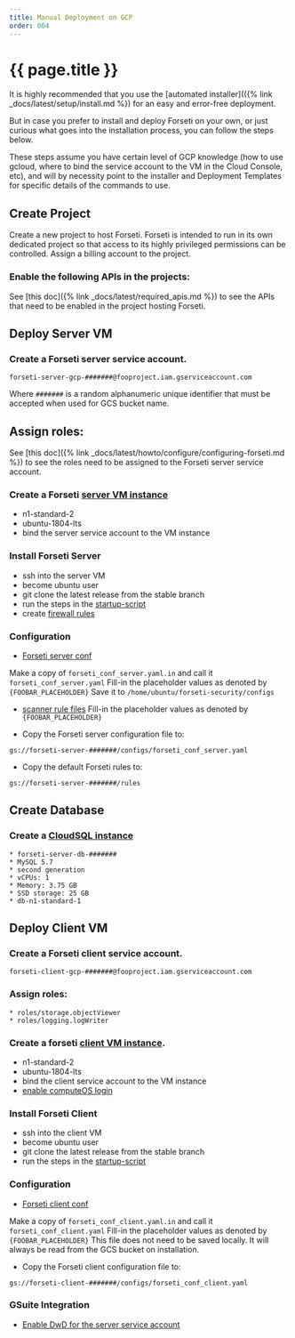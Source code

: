 ```yaml
---
title: Manual Deployment on GCP
order: 004
---
```


# {{ page.title }}

It is highly recommended that you use the [automated installer](({% link _docs/latest/setup/install.md %})
for an easy and error-free deployment.

But in case you prefer to install and deploy Forseti on your own, or just
curious what goes into the installation process, you can follow the steps below.

These steps assume you have certain level of GCP knowledge (how to use gcloud,
where to bind the service account to the VM in the Cloud Console, etc),
and will by necessity point to the installer and Deployment Templates for
specific details of the commands to use.

## Create Project

Create a new project to host Forseti.  Forseti is intended to run in its own
dedicated project so that access to its highly privileged permissions can be
controlled.  Assign a billing account to the project.

### Enable the following APIs in the projects:

See [this doc]({% link _docs/latest/required_apis.md %})
to see the APIs that need to be enabled in the project hosting Forseti.

## Deploy Server VM

### Create a Forseti server service account.
```
forseti-server-gcp-#######@fooproject.iam.gserviceaccount.com
```

Where `#######` is a random alphanumeric unique identifier that must be
accepted when used for GCS bucket name.

## Assign roles:

See [this doc]({% link _docs/latest/howto/configure/configuring-forseti.md %})
to see the roles need to be assigned to the Forseti server service account.

### Create a Forseti [server VM instance](https://github.com/GoogleCloudPlatform/forseti-security/blob/stable/deployment-templates/compute-engine/server/forseti-instance-server.py)
* n1-standard-2
* ubuntu-1804-lts
* bind the server service account to the VM instance

### Install Forseti Server
* ssh into the server VM
* become ubuntu user
* git clone the latest release from the stable branch
* run the steps in the [startup-script](https://github.com/GoogleCloudPlatform/forseti-security/blob/stable/deployment-templates/compute-engine/server/forseti-instance-server.py#L114)
* create [firewall rules](https://github.com/GoogleCloudPlatform/forseti-security/blob/stable/install/gcp/installer/forseti_server_installer.py#L164)

### Configuration
* [Forseti server conf](https://github.com/GoogleCloudPlatform/forseti-security/blob/stable/configs/server/forseti_conf_server.yaml.in)

Make a copy of `forseti_conf_server.yaml.in` and call it `forseti_conf_server.yaml`
Fill-in the placeholder values as denoted by `{FOOBAR_PLACEHOLDER}`
Save it to `/home/ubuntu/forseti-security/configs`

* [scanner rule files](https://github.com/GoogleCloudPlatform/forseti-security/tree/stable/rules)
Fill-in the placeholder values as denoted by `{FOOBAR_PLACEHOLDER}`

* Copy the Forseti server configuration file to:
```
gs://forseti-server-#######/configs/forseti_conf_server.yaml
 ```
* Copy the default Forseti rules to:
```
gs://forseti-server-#######/rules
```

## Create Database

### Create a [CloudSQL instance](https://github.com/GoogleCloudPlatform/forseti-security/blob/stable/deployment-templates/cloudsql/cloudsql-instance.py)
	* forseti-server-db-#######
	* MySQL 5.7
	* second generation
	* vCPUs: 1
	* Memory: 3.75 GB
	* SSD storage: 25 GB
	* db-n1-standard-1

## Deploy Client VM

### Create a Forseti client service account.
```
forseti-client-gcp-#######@fooproject.iam.gserviceaccount.com
```

### Assign roles:
	* roles/storage.objectViewer
	* roles/logging.logWriter

### Create a forseti [client VM instance](https://github.com/GoogleCloudPlatform/forseti-security/blob/stable/deployment-templates/compute-engine/client/forseti-instance-client.py).
* n1-standard-2
* ubuntu-1804-lts
* bind the client service account to the VM instance
* [enable computeOS login](https://github.com/GoogleCloudPlatform/forseti-security/blob/stable/install/gcp/installer/util/gcloud.py#L709)

### Install Forseti Client
* ssh into the client VM
* become ubuntu user
* git clone the latest release from the stable branch
* run the steps in the [startup-script](https://github.com/GoogleCloudPlatform/forseti-security/blob/stable/deployment-templates/compute-engine/client/forseti-instance-client.py)

### Configuration
* [Forseti client conf](https://github.com/GoogleCloudPlatform/forseti-security/blob/stable/configs/server/forseti_conf_client.yaml.in)

Make a copy of `forseti_conf_client.yaml.in` and call it `forseti_conf_client.yaml`
Fill-in the placeholder values as denoted by `{FOOBAR_PLACEHOLDER}`
This file does not need to be saved locally.  It will always be read from the GCS bucket
on installation.

* Copy the Forseti client configuration file to:
 ```
 gs://forseti-client-#######/configs/forseti_conf_client.yaml
 ```

### GSuite Integration
* [Enable DwD for the server service account](https://forsetisecurity.org/docs/howto/configure/gsuite-group-collection.html)
